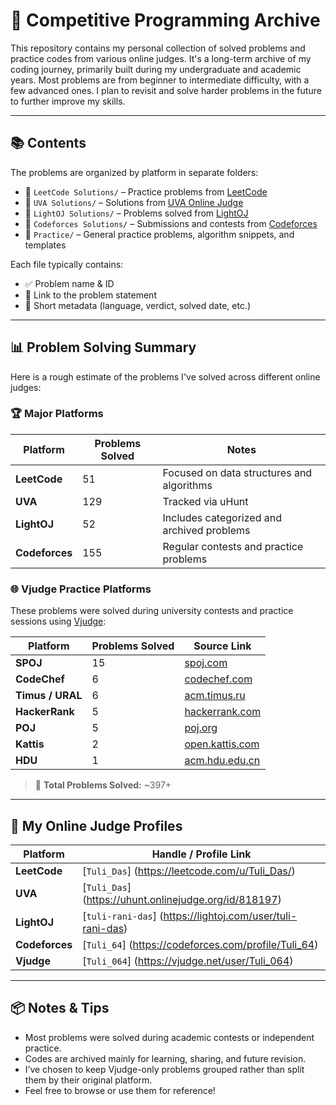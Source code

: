 # 🧠 Competitive Programming Archive

This repository contains my personal collection of solved problems and practice codes from various online judges. It's a long-term archive of my coding journey, primarily built during my undergraduate and academic
years. Most problems are from beginner to intermediate difficulty, with a few advanced ones. I plan to revisit and solve harder problems in the future to further improve my skills.

---

## 📚 Contents

The problems are organized by platform in separate folders:

- 📁 `LeetCode Solutions/`       – Practice problems from [LeetCode](https://leetcode.com/)
- 📁 `UVA Solutions/`            – Solutions from [UVA Online Judge](https://onlinejudge.org/)
- 📁 `LightOJ Solutions/`        – Problems solved from [LightOJ](https://lightoj.com/)
- 📁 `Codeforces Solutions/`     – Submissions and contests from [Codeforces](https://codeforces.com/)
- 📁 `Practice/`                 – General practice problems, algorithm snippets, and templates

Each file typically contains:

- ✅ Problem name & ID  
- 🔗 Link to the problem statement  
- 💬 Short metadata (language, verdict, solved date, etc.)

---

## 📊 Problem Solving Summary

Here is a rough estimate of the problems I've solved across different online judges:

### 🏆 Major Platforms

| Platform         | Problems Solved  | Notes                                               |
|------------------|------------------|----------------------------------------------------|
| **LeetCode**     | 51               | Focused on data structures and algorithms          |
| **UVA**          | 129              | Tracked via uHunt                                  |
| **LightOJ**      | 52               | Includes categorized and archived problems         |
| **Codeforces**   | 155              | Regular contests and practice problems             |


### 🌐 Vjudge Practice Platforms

These problems were solved during university contests and practice sessions using [Vjudge](https://vjudge.net/):

| Platform               | Problems Solved  | Source Link                                     |
|------------------------|------------------|--------------------------------------------------|
| **SPOJ**               | 15               | [spoj.com](https://www.spoj.com/)               |
| **CodeChef**           | 6                | [codechef.com](https://www.codechef.com/)       |
| **Timus / URAL**       | 6                | [acm.timus.ru](https://acm.timus.ru/)           |
| **HackerRank**         | 5                | [hackerrank.com](https://www.hackerrank.com/)   |
| **POJ**                | 5                | [poj.org](http://poj.org/)                      |
| **Kattis**             | 2                | [open.kattis.com](https://open.kattis.com/)     |
| **HDU**                | 1                | [acm.hdu.edu.cn](https://acm.hdu.edu.cn/)       |

> 🔎 **Total Problems Solved:** ~397+

---

## 👤 My Online Judge Profiles

| Platform        | Handle / Profile Link                                      |
|-----------------|------------------------------------------------------------|
| **LeetCode**    | [`Tuli_Das`]      (https://leetcode.com/u/Tuli_Das/)       |
| **UVA**         | [`Tuli_Das`]      (https://uhunt.onlinejudge.org/id/818197)|
| **LightOJ**     | [`tuli-rani-das`] (https://lightoj.com/user/tuli-rani-das) |
| **Codeforces**  | [`Tuli_64`]       (https://codeforces.com/profile/Tuli_64) |
| **Vjudge**      | [`Tuli_064`]      (https://vjudge.net/user/Tuli_064)       |

---

## 📦 Notes & Tips

- Most problems were solved during academic contests or independent practice.
- Codes are archived mainly for learning, sharing, and future revision.
- I’ve chosen to keep Vjudge-only problems grouped rather than split them by their original platform.
- Feel free to browse or use them for reference!

